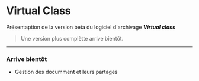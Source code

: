 # Virtual Class

Présentaption de la version beta du logiciel d'archivage ***Virtual class***

> Une version plus complètte arrive bientôt.

----

### Arrive bientôt

* Gestion des documment et leurs partages
